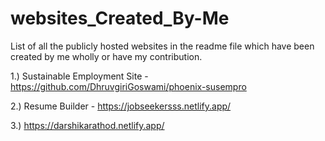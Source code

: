 # websites_Created_By-Me
List of all the publicly hosted websites in the readme file which have been created by me wholly or have my contribution.

1.) Sustainable Employment Site - https://github.com/DhruvgiriGoswami/phoenix-susempro

2.) Resume Builder - https://jobseekersss.netlify.app/

3.) https://darshikarathod.netlify.app/
